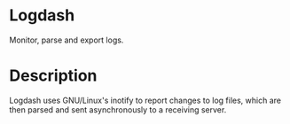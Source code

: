 # Logdash
Monitor, parse and export logs. 

# Description

Logdash uses GNU/Linux's inotify to report changes to log files, which are then parsed and sent asynchronously to a receiving server. 

